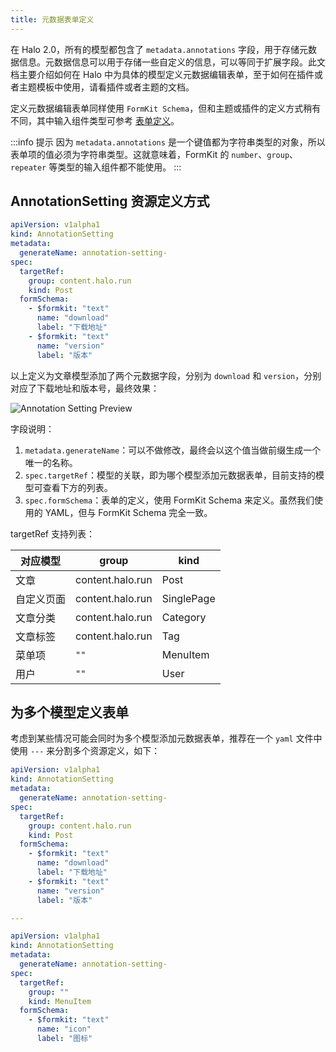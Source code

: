 ```yaml
---
title: 元数据表单定义
---
```


在 Halo 2.0，所有的模型都包含了 `metadata.annotations` 字段，用于存储元数据信息。元数据信息可以用于存储一些自定义的信息，可以等同于扩展字段。此文档主要介绍如何在 Halo 中为具体的模型定义元数据编辑表单，至于如何在插件或者主题模板中使用，请看插件或者主题的文档。

定义元数据编辑表单同样使用 `FormKit Schema`，但和主题或插件的定义方式稍有不同，其中输入组件类型可参考 [表单定义](./form-schema.md)。

:::info 提示
因为 `metadata.annotations` 是一个键值都为字符串类型的对象，所以表单项的值必须为字符串类型。这就意味着，FormKit 的 `number`、`group`、`repeater` 等类型的输入组件都不能使用。
:::

## AnnotationSetting 资源定义方式

```yaml title="annotation-setting.yaml"
apiVersion: v1alpha1
kind: AnnotationSetting
metadata:
  generateName: annotation-setting-
spec:
  targetRef:
    group: content.halo.run
    kind: Post
  formSchema:
    - $formkit: "text"
      name: "download"
      label: "下载地址"
    - $formkit: "text"
      name: "version"
      label: "版本"
```

以上定义为文章模型添加了两个元数据字段，分别为 `download` 和 `version`，分别对应了下载地址和版本号，最终效果：

![Annotation Setting Preview](/img/annotation-setting/annotation-setting-preview.png)

字段说明：

1. `metadata.generateName`：可以不做修改，最终会以这个值当做前缀生成一个唯一的名称。
2. `spec.targetRef`：模型的关联，即为哪个模型添加元数据表单，目前支持的模型可查看下方的列表。
3. `spec.formSchema`：表单的定义，使用 FormKit Schema 来定义。虽然我们使用的 YAML，但与 FormKit Schema 完全一致。

targetRef 支持列表：

| 对应模型   | group            | kind       |
| ---------- | ---------------- | ---------- |
| 文章       | content.halo.run | Post       |
| 自定义页面 | content.halo.run | SinglePage |
| 文章分类   | content.halo.run | Category   |
| 文章标签   | content.halo.run | Tag        |
| 菜单项     | `""`             | MenuItem   |
| 用户       | `""`             | User       |

## 为多个模型定义表单

考虑到某些情况可能会同时为多个模型添加元数据表单，推荐在一个 `yaml` 文件中使用 `---` 来分割多个资源定义，如下：

```yaml title="annotation-setting.yaml"
apiVersion: v1alpha1
kind: AnnotationSetting
metadata:
  generateName: annotation-setting-
spec:
  targetRef:
    group: content.halo.run
    kind: Post
  formSchema:
    - $formkit: "text"
      name: "download"
      label: "下载地址"
    - $formkit: "text"
      name: "version"
      label: "版本"

---

apiVersion: v1alpha1
kind: AnnotationSetting
metadata:
  generateName: annotation-setting-
spec:
  targetRef:
    group: ""
    kind: MenuItem
  formSchema:
    - $formkit: "text"
      name: "icon"
      label: "图标"
```
